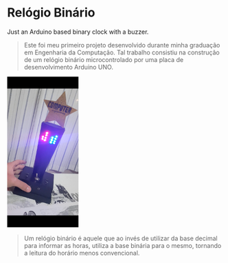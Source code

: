 # Relógio Binário
Just an Arduino based binary clock with a buzzer.

> Este foi meu primeiro projeto desenvolvido durante minha graduação em Engenharia da Computação. Tal trabalho consistiu na construção de um relógio binário microcontrolado por uma placa de desenvolvimento Arduino UNO.

<img src="projeto-concluido-foto.png" height="350" alt="Projeto finalizado.">

> Um relógio binário é aquele que ao invés de utilizar da base decimal para informar as horas, utiliza a base binária para o mesmo, tornando a leitura do horário menos convencional.
